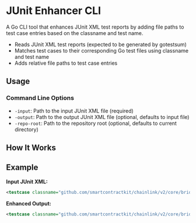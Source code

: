 # JUnit Enhancer CLI

A Go CLI tool that enhances JUnit XML test reports by adding file paths to test case entries based on the classname and test name.

- Reads JUnit XML test reports (expected to be generated by gotestsum)
- Matches test cases to their corresponding Go test files using classname and test name
- Adds relative file paths to test case entries

## Usage

### Command Line Options

- `-input`: Path to the input JUnit XML file (required)
- `-output`: Path to the output JUnit XML file (optional, defaults to input file)
- `-repo-root`: Path to the repository root (optional, defaults to current directory)

## How It Works

## Example

**Input JUnit XML:**
```xml
<testcase classname="github.com/smartcontractkit/chainlink/v2/core/bridges" name="TestBridgeTypeRequest" time="0.000000"></testcase>
```

**Enhanced Output:**
```xml
<testcase classname="github.com/smartcontractkit/chainlink/v2/core/bridges" name="TestBridgeTypeRequest" time="0.000000" file="core/bridges/bridge_test.go"></testcase>
```
